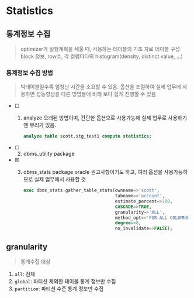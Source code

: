 # Statistics

## **통계정보 수집**

> optimizer가 실행계획을 세울 때, 사용하는 테이블의 기초 자료
> 테이블 구성 block 정보, row수, 각 컬럼마다의 histogram(density, distinct value, ...)

### 통계정보 수집 방법

> 빅테이블일수록 엄청난 시간을 소요할 수 있음.
> 옵션을 조절하여 실제 업무에 사용하면 성능향상을 다른 방법들에 비해 보다 쉽게 진행할 수 있음

- [ ] 1. analyze
     오래된 방법이며, 간단한 옵션으로 사용가능해 실제 업무로 사용하기엔 무리가 있음.

     ```sql
     analyze table scott.stg_test1 compute statistics;
     ```

- [ ] 2. dbms_utility package

- [x] 3. dbms_stats package
     oracle 권고사항이기도 하고, 여러 옵션을 사용가능하므로 실제 업무에서 사용할 것

     ```sql
     exec dbms_stats.gather_table_stats(ownname=>'scott',												-- 소유자명
                                        tabname=>'account',											-- 테이블명
                                        estimate_percent=>100,										-- 수집비율
                                        CASCADE=>TRUE,														-- 인덱스 통계수집 여부
                                        granularity=>'ALL',											-- 통계수집 대상
                                        method_opt=>'FOR ALL COLUMNS SIZE 1',		-- histogram 생성 옵션
                                        degree=>8,																-- 병렬수행
                                        no_invalidate=>FALSE);										-- physical plan 삭제 여부
     ```

## granularity

> 통계수집 대상

1. `all`: 전체
2. `global`: 파티션 제외한 테이블 통계 정보만 수집
3. `partition`: 파티션 수준 통계 정보만 수집